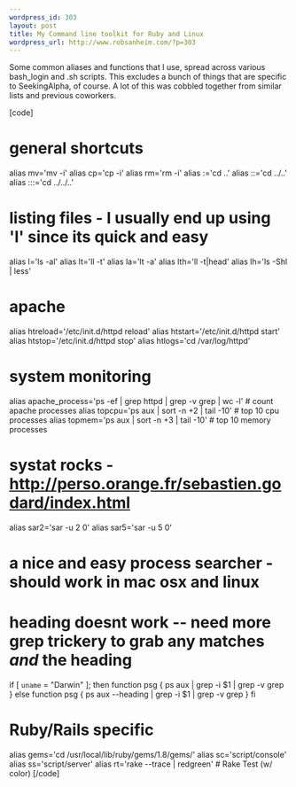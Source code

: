 ```yaml
--- 
wordpress_id: 303
layout: post
title: My Command line toolkit for Ruby and Linux
wordpress_url: http://www.robsanheim.com/?p=303
---
```

Some common aliases and functions that I use, spread across various bash_login and .sh scripts.  This excludes a bunch of things that are specific to SeekingAlpha, of course.  A lot of this was cobbled together from similar lists and previous coworkers.

[code]
# general shortcuts
alias mv='mv -i'
alias cp='cp -i'
alias rm='rm -i'
alias :='cd ..'
alias ::='cd ../..'
alias :::='cd ../../..'

# listing files - I usually end up using 'l' since its quick and easy
alias l='ls -al'
alias lt='ll -t'
alias la='lt -a'
alias lth='ll -t|head'
alias lh='ls -Shl | less'

# apache
alias htreload='/etc/init.d/httpd reload'
alias htstart='/etc/init.d/httpd start'
alias htstop='/etc/init.d/httpd stop'
alias htlogs='cd /var/log/httpd'

# system monitoring
alias apache_process='ps -ef | grep httpd | grep -v grep | wc -l' # count apache processes
alias topcpu='ps aux | sort -n +2 | tail -10'  # top 10 cpu processes
alias topmem='ps aux | sort -n +3 | tail -10'  # top 10 memory processes

# systat rocks - http://perso.orange.fr/sebastien.godard/index.html
alias sar2='sar -u 2 0'
alias sar5='sar -u 5 0'

# a nice and easy process searcher - should work in mac osx and linux
# heading doesnt work -- need more grep trickery to grab any matches *and* the heading
if [ `uname` = "Darwin" ]; then
	function psg { 
		ps aux  | grep -i $1  | grep -v grep
	}
else
	function psg { 
		ps aux --heading | grep -i $1 | grep -v grep
	}
fi

# Ruby/Rails specific
alias gems='cd /usr/local/lib/ruby/gems/1.8/gems/'
alias sc='script/console'
alias ss='script/server'
alias rt='rake --trace | redgreen' # Rake Test (w/ color)
[/code]
